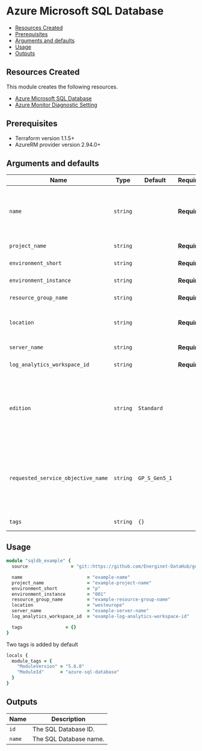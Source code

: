 # Azure Microsoft SQL Database

- [Resources Created](#resources-created)
- [Prerequisites](#prerequisites)
- [Arguments and defaults](#arguments-and-defaults)
- [Usage](#usage)
- [Outputs](#outputs)

## Resources Created

This module creates the following resources.

- [Azure Microsoft SQL Database](https://registry.terraform.io/providers/hashicorp/azurerm/latest/docs/resources/sql_database)
- [Azure Monitor Diagnostic Setting](https://registry.terraform.io/providers/hashicorp/azurerm/latest/docs/resources/monitor_diagnostic_setting)

## Prerequisites

- Terraform version 1.1.5+
- AzureRM provider version 2.94.0+

## Arguments and defaults

| Name | Type | Default | Required | Description |
|-|-|-|-|-|
| `name` | `string` | | **Required** | The name of the Microsoft SQL Server. This needs to be globally unique within Azure. The final name of the resource will follow this syntax `sqldb-{var.name}-{var.project}-{var.organisation}-${var.environment}` and be in lowercase. |
| `project_name` | `string` | | **Required** | Name of the project this infrastructure is a part of. |
| `environment_short` | `string` | | **Required** | The short value name of your environment. |
| `environment_instance` | `string` | | **Required** |  The instance number of your environment. |
| `resource_group_name` | `string` | | **Required** | The name of the resource group in which to create the Function App. |
| `location` | `string` | | **Required** | Specifies the supported Azure location where the resource exists. Changing this forces a new resource to be created. |
| `server_name` | `string` | | **Required** | The name of the SQL Server on which to create the database. |
| `log_analytics_workspace_id` | `string`| |**Required** | Name of associated Log Analytics Workspace. |
| `edition` | `string` | `Standard` | | The edition of the database to be created. Applies only if `create_mode` is Default. Valid values are: `Basic`, `Standard`, `Premium`, `DataWarehouse`, `Business`, `BusinessCritical`, `Free`, `GeneralPurpose`, `Hyperscale`, `Premium`, `PremiumRS`, `Standard`, `Stretch`, `System`, `System2`, or `Web`. Please see [Azure SQL Database Service Tiers](https://azure.microsoft.com/en-gb/documentation/articles/sql-database-service-tiers/). |
| `requested_service_objective_name` | `string` | `GP_S_Gen5_1` | | The service objective name for the database. Valid values depend on edition and location and may include `S0`, `S1`, `S2`, `S3`, `P1`, `P2`, `P4`, `P6`, `P11` and `ElasticPool`. You can list the available names with the cli: shell az sql db list-editions -l westus -o table. For further information please see [Azure CLI - az sql db](https://docs.microsoft.com/en-us/cli/azure/sql/db?view=azure-cli-latest#az-sql-db-list-editions). |
| `tags` | `string` | `{}` | | A mapping of tags to assign to the resource. |

## Usage

```ruby
module "sqldb_example" { 
  source                = "git::https://github.com/Energinet-DataHub/geh-terraform-modules.git//azure/sql-database?ref=5.6.0"

  name                        = "example-name"
  project_name                = "example-project-name"
  environment_short           = "p"
  environment_instance        = "001"
  resource_group_name         = "example-resource-group-name"
  location                    = "westeurope"
  server_name                 = "example-server-name"
  log_analytics_workspace_id  = "example-log-analytics-workspace-id"

  tags                = {}
}
```

Two tags is added by default

```ruby
locals {
  module_tags = {
    "ModuleVersion" = "5.6.0"
    "ModuleId"      = "azure-sql-database"
  }
}
```

## Outputs

| Name | Description |
|-|-|
| `id` | The SQL Database ID. |
| `name` | The SQL Database name. |
